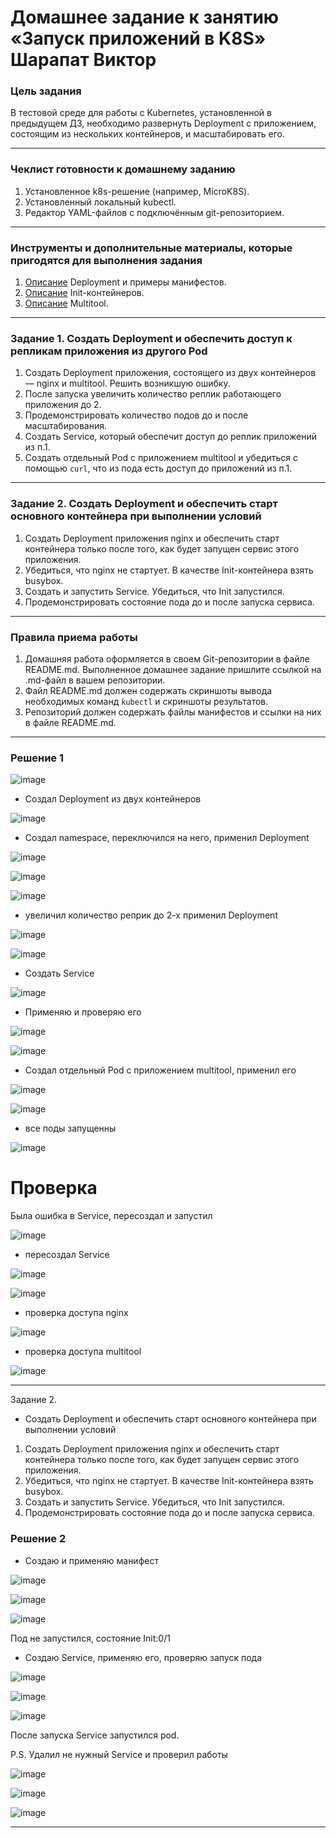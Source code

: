 # Домашнее задание к занятию «Запуск приложений в K8S» Шарапат Виктор

### Цель задания

В тестовой среде для работы с Kubernetes, установленной в предыдущем ДЗ, необходимо развернуть Deployment с приложением, состоящим из нескольких контейнеров, и масштабировать его.

------

### Чеклист готовности к домашнему заданию

1. Установленное k8s-решение (например, MicroK8S).
2. Установленный локальный kubectl.
3. Редактор YAML-файлов с подключённым git-репозиторием.

------

### Инструменты и дополнительные материалы, которые пригодятся для выполнения задания

1. [Описание](https://kubernetes.io/docs/concepts/workloads/controllers/deployment/) Deployment и примеры манифестов.
2. [Описание](https://kubernetes.io/docs/concepts/workloads/pods/init-containers/) Init-контейнеров.
3. [Описание](https://github.com/wbitt/Network-MultiTool) Multitool.

------

### Задание 1. Создать Deployment и обеспечить доступ к репликам приложения из другого Pod

1. Создать Deployment приложения, состоящего из двух контейнеров — nginx и multitool. Решить возникшую ошибку.
2. После запуска увеличить количество реплик работающего приложения до 2.
3. Продемонстрировать количество подов до и после масштабирования.
4. Создать Service, который обеспечит доступ до реплик приложений из п.1.
5. Создать отдельный Pod с приложением multitool и убедиться с помощью `curl`, что из пода есть доступ до приложений из п.1.

------

### Задание 2. Создать Deployment и обеспечить старт основного контейнера при выполнении условий

1. Создать Deployment приложения nginx и обеспечить старт контейнера только после того, как будет запущен сервис этого приложения.
2. Убедиться, что nginx не стартует. В качестве Init-контейнера взять busybox.
3. Создать и запустить Service. Убедиться, что Init запустился.
4. Продемонстрировать состояние пода до и после запуска сервиса.

------

### Правила приема работы

1. Домашняя работа оформляется в своем Git-репозитории в файле README.md. Выполненное домашнее задание пришлите ссылкой на .md-файл в вашем репозитории.
2. Файл README.md должен содержать скриншоты вывода необходимых команд `kubectl` и скриншоты результатов.
3. Репозиторий должен содержать файлы манифестов и ссылки на них в файле README.md.

------

### Решение 1

![image](https://github.com/user-attachments/assets/0b57a960-9f42-42d6-b29b-4bfa6b118465)

* Создал Deployment из двух контейнеров

![image](https://github.com/user-attachments/assets/babeedc0-1972-4e1c-9d64-462bfc44b0cf)

* Создал namespace, переключился на него, применил Deployment 

![image](https://github.com/user-attachments/assets/70566248-e923-4ff0-85e7-417040e370b4)

![image](https://github.com/user-attachments/assets/1aa0daa4-22a0-428e-9506-2eab7185facb)

![image](https://github.com/user-attachments/assets/cbd614c2-0411-424f-8015-d2a674488bfd)

* увеличил количество реприк до 2-х применил Deployment

![image](https://github.com/user-attachments/assets/d94714e6-9e01-412e-ad73-5c9610e881c3)

![image](https://github.com/user-attachments/assets/f4909e1c-4b96-428e-a05e-7d0319d034f5)

* Создать Service

![image](https://github.com/user-attachments/assets/2f5af9ed-5088-402c-b42e-eea1c168302a)

* Применяю и проверяю его

![image](https://github.com/user-attachments/assets/d2a98660-c2fa-48e8-bcc2-275f52d0ce4c)

![image](https://github.com/user-attachments/assets/52d8122f-f8c3-4e72-8774-36eb0eae1404)

* Создал отдельный Pod с приложением multitool, применил его

![image](https://github.com/user-attachments/assets/979b838b-be4f-4dbf-9dbe-ffa2170fc114)

![image](https://github.com/user-attachments/assets/3b35bda7-31a3-41de-97c5-43a4299831a3)

* все поды запущенны

![image](https://github.com/user-attachments/assets/b3076bca-1ac9-4eed-ab0b-998b92362676)


# Проверка

Была ошибка в Service, пересоздал и запустил

![image](https://github.com/user-attachments/assets/da08b0e1-b972-45e5-a65a-621016d51de5)

* пересоздал Service

![image](https://github.com/user-attachments/assets/f0a5b89e-3d8c-4234-80ec-8b5dd85bdd3f)

![image](https://github.com/user-attachments/assets/b1eb07c2-94eb-4c97-805c-0a6e97297626)



* проверка доступа nginx

![image](https://github.com/user-attachments/assets/2efdaf0c-d8e0-4787-8fc9-01cb72056dcc)

* проверка доступа multitool

![image](https://github.com/user-attachments/assets/e25350dd-2522-4095-b732-73bf172e6b1f)

---

Задание 2. 
* Создать Deployment и обеспечить старт основного контейнера при выполнении условий
1) Создать Deployment приложения nginx и обеспечить старт контейнера только после того, как будет запущен сервис этого приложения.
2) Убедиться, что nginx не стартует. В качестве Init-контейнера взять busybox.
3) Создать и запустить Service. Убедиться, что Init запустился.
4) Продемонстрировать состояние пода до и после запуска сервиса.

### Решение 2

* Создаю и применяю манифест

![image](https://github.com/user-attachments/assets/645f072c-f5ae-4f5c-baee-cfe0051af655)

![image](https://github.com/user-attachments/assets/6f5518f0-e134-4c3a-bddb-447f41413205)

![image](https://github.com/user-attachments/assets/cf462cd0-3d1b-46cf-b448-530bf98813b4)

Под не запустился, состояние Init:0/1

* Создаю Service, применяю его, проверяю запуск пода

![image](https://github.com/user-attachments/assets/2295c4b2-893c-4690-a357-9e339f390239)

![image](https://github.com/user-attachments/assets/547f07a6-e3ba-45dc-a840-5007ae95949d)

![image](https://github.com/user-attachments/assets/18f20653-89b3-4e4a-bc40-f0213fc9b190)

После запуска Service запустился pod.

P.S. Удалил не нужный Service и проверил работы

![image](https://github.com/user-attachments/assets/ac50d4a3-6dd8-4b31-944d-7a598018ef1b)

![image](https://github.com/user-attachments/assets/5b507a98-8a7f-41c0-aabb-9a42d3ee977b)

![image](https://github.com/user-attachments/assets/b62b9484-bebb-40c8-bb80-2fd418840b5e)

**************






